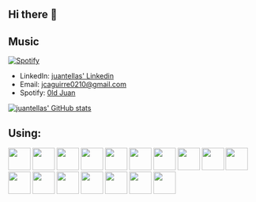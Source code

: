 ## Hi there 👋

<h2>Music</h2>

[![Spotify](https://spotify-github-profile.kittinanx.com/api/view?uid=khh54zpevdtbth569z60w7cqq&cover_image=true&theme=novatorem&show_offline=false&background_color=121212&interchange=true&bar_color=53b14f&bar_color_cover=true)](https://spotify-github-profile.kittinanx.com/api/view?uid=khh54zpevdtbth569z60w7cqq&redirect=true)

- LinkedIn: [juantellas' Linkedin](https://www.linkedin.com/in/juan-camilo-aguirre-202881314/)
- Email: jcaguirre0210@gmail.com
- Spotify: [0ld Juan](https://open.spotify.com/user/khh54zpevdtbth569z60w7cqq?si=b2c483a0e7cb47e0)

[![juantellas' GitHub stats](https://github-readme-stats.vercel.app/api?username=juantellas)](https://github.com/anuraghazra/github-readme-stats)

<h2>Using:</h2>

<p align="left">
  <img src="https://cdn.jsdelivr.net/gh/devicons/devicon@latest/icons/anaconda/anaconda-original.svg" width="45" height="45" />
  <img src="https://cdn.jsdelivr.net/gh/devicons/devicon/icons/vscode/vscode-original.svg" width="45" height="45" />
  <img src="https://cdn.jsdelivr.net/gh/devicons/devicon@latest/icons/dbeaver/dbeaver-original.svg" width="45" height="45" />
  <img src="https://cdn.jsdelivr.net/gh/devicons/devicon@latest/icons/docker/docker-original.svg" width="45" height="45" />
  <img src="https://cdn.jsdelivr.net/gh/devicons/devicon@latest/icons/flask/flask-original.svg" width="45" height="45" />
  <img src="https://cdn.jsdelivr.net/gh/devicons/devicon@latest/icons/git/git-original.svg" width="45" height="45" />
  <img src="https://cdn.jsdelivr.net/gh/devicons/devicon@latest/icons/jupyter/jupyter-original-wordmark.svg" width="45" height="45" />
  <img src="https://cdn.jsdelivr.net/gh/devicons/devicon@latest/icons/kaggle/kaggle-original.svg" width="45" height="45" />
  <img src="https://cdn.jsdelivr.net/gh/devicons/devicon@latest/icons/latex/latex-original.svg" width="45" height="45" />
  <img src="https://cdn.jsdelivr.net/gh/devicons/devicon@latest/icons/matplotlib/matplotlib-original.svg" width="45" height="45" />
  <img src="https://cdn.jsdelivr.net/gh/devicons/devicon@latest/icons/mysql/mysql-original.svg" width="45" height="45" />
  <img src="https://cdn.jsdelivr.net/gh/devicons/devicon@latest/icons/numpy/numpy-original.svg" width="45" height="45" />
  <img src="https://cdn.jsdelivr.net/gh/devicons/devicon@latest/icons/pandas/pandas-original.svg" width="45" height="45" />
  <img src="https://cdn.jsdelivr.net/gh/devicons/devicon@latest/icons/plotly/plotly-original.svg" width="45" height="45" />
  <img src="https://cdn.jsdelivr.net/gh/devicons/devicon@latest/icons/postgresql/postgresql-original.svg" width="45" height="45" />
  <img src="https://cdn.jsdelivr.net/gh/devicons/devicon@latest/icons/python/python-original.svg" width="45" height="45" />
  <img src="https://cdn.jsdelivr.net/gh/devicons/devicon@latest/icons/r/r-original.svg" width="45" height="45" />
</p>



          
